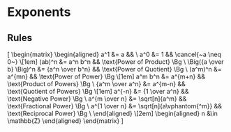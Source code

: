 # Exponents

## Rules

\[
  \begin{matrix}
    \begin{aligned}
                           a^1 &= a                        &&                               \\
                           a^0 &= 1                        && \cancel{~a \neq 0~}           \\[1em]
                        (ab)^n &= a^n b^n                  && \text{Power of Product}   \Bg \\
      \Big({a \over b} \Big)^n &= {a^n \over b^n}          && \text{Power of Quotient}  \Bg \\
                       (a^m)^n &= a^{mn}                   && \text{Power of Power}     \Bg \\[1em]
                       a^m b^n &= a^{m+n}                  && \text{Product of Powers}  \Bg \\
               {a^m \over a^n} &= a^{m-n}                  && \text{Quotient of Powers} \Bg \\[1em]
                        a^{-n} &= {1 \over a^n}            && \text{Negative Power}     \Bg \\
                 a^{m \over n} &= \sqrt[n]{a^m}            && \text{Fractional Power}   \Bg \\
                 a^{1 \over n} &= \sqrt[n]{a\vphantom{^m}} && \text{Reciprocal Power}   \Bg \\
    \end{aligned} \\[2em]
    \begin{aligned}
      n &\in \mathbb{Z}
    \end{aligned}
  \end{matrix}
\]
